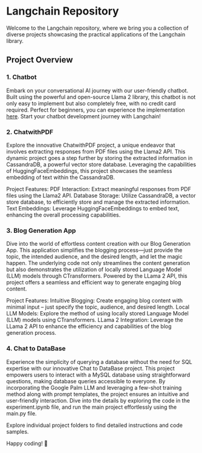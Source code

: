 # Langchain Repository

Welcome to the Langchain repository, where we bring you a collection of diverse projects showcasing the practical applications of the Langchain library.

## Project Overview

### 1. Chatbot

Embark on your conversational AI journey with our user-friendly chatbot. Built using the powerful and open-source Llama 2 library, this chatbot is not only easy to implement but also completely free, with no credit card required. Perfect for beginners, you can experience the implementation [here](https://huggingface.co/spaces/Divy27/Langchain_Q-A_Chatbot). Start your chatbot development journey with Langchain!

### 2. ChatwithPDF

Explore the innovative ChatwithPDF project, a unique endeavor that involves extracting responses from PDF files using the Llama2 API. This dynamic project goes a step further by storing the extracted information in CassandraDB, a powerful vector store database. Leveraging the capabilities of HuggingFaceEmbeddings, this project showcases the seamless embedding of text within the CassandraDB.

Project Features:
PDF Interaction: Extract meaningful responses from PDF files using the Llama2 API.
Database Storage: Utilize CassandraDB, a vector store database, to efficiently store and manage the extracted information.
Text Embeddings: Leverage HuggingFaceEmbeddings to embed text, enhancing the overall processing capabilities.

### 3. Blog Generation App

Dive into the world of effortless content creation with our Blog Generation App. This application simplifies the blogging process—just provide the topic, the intended audience, and the desired length, and let the magic happen. The underlying code not only streamlines the content generation but also demonstrates the utilization of locally stored Language Model (LLM) models through CTransformers. Powered by the LLama 2 API, this project offers a seamless and efficient way to generate engaging blog content.

Project Features:
Intuitive Blogging: Create engaging blog content with minimal input – just specify the topic, audience, and desired length.
Local LLM Models: Explore the method of using locally stored Language Model (LLM) models using CTransformers.
LLama 2 Integration: Leverage the LLama 2 API to enhance the efficiency and capabilities of the blog generation process.

### 4. Chat to DataBase

Experience the simplicity of querying a database without the need for SQL expertise with our innovative Chat to DataBase project. This project empowers users to interact with a MySQL database using straightforward questions, making database queries accessible to everyone. By incorporating the Google Palm LLM and leveraging a few-shot training method along with prompt templates, the project ensures an intuitive and user-friendly interaction. Dive into the details by exploring the code in the experiment.ipynb file, and run the main project effortlessly using the main.py file.

Explore individual project folders to find detailed instructions and code samples.

Happy coding! 🚀
